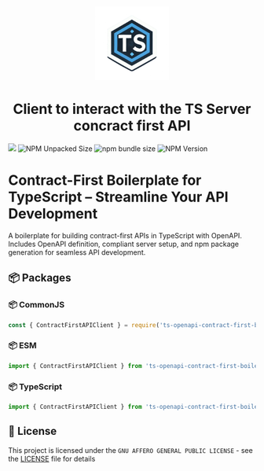 <p align="center">
  <a href="https://github.com/xutyxd/ts-openapi-contract-first-boilerplate">
    <picture>
      <source srcset="../ts-contract-first-logo.png" width="150">
      <img alt="TS Contract First logo" src="./ts-contract-first-logo.png" width="150">
    </picture>
  </a>
</p>

<h1 align="center">
  Client to interact with the TS Server concract first API
</h1>

<p align="left">
    <img src="https://img.shields.io/npm/dw/ts-openapi-contract-first-boilerplate"/>
    <img alt="NPM Unpacked Size" src="https://img.shields.io/npm/unpacked-size/ts-openapi-contract-first-boilerplate">
    <img alt="npm bundle size" src="https://img.shields.io/bundlephobia/min/ts-openapi-contract-first-boilerplate">
    <img alt="NPM Version" src="https://img.shields.io/npm/v/ts-openapi-contract-first-boilerplate">
</p>

# Contract-First Boilerplate for TypeScript – Streamline Your API Development

A boilerplate for building contract-first APIs in TypeScript with OpenAPI. Includes OpenAPI definition, compliant server setup, and npm package generation for seamless API development.

## 📦 Packages

### 📦 CommonJS

```js
const { ContractFirstAPIClient } = require('ts-openapi-contract-first-boilerplate');
```

### 📦 ESM

```js
import { ContractFirstAPIClient } from 'ts-openapi-contract-first-boilerplate';
```

### 📦 TypeScript

```ts
import { ContractFirstAPIClient } from 'ts-openapi-contract-first-boilerplate';
```

## 📝 License

This project is licensed under the `GNU AFFERO GENERAL PUBLIC LICENSE` - see the [LICENSE](LICENSE) file for details